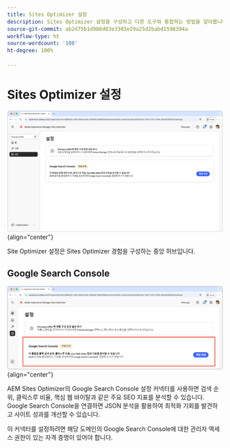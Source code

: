 ```yaml
---
title: Sites Optimizer 설정
description: Sites Optimizer 설정을 구성하고 다른 도구와 통합하는 방법을 알아봅니다.
source-git-commit: ab2d75b1d986d83e3303e29a25d2babd1598394a
workflow-type: ht
source-wordcount: '108'
ht-degree: 100%

---
```



# Sites Optimizer 설정

![Sites Optimizer 설정](./assets/settings/hero.png){align="center"}

Site Optimizer 설정은 Sites Optimizer 경험을 구성하는 중앙 허브입니다.

## Google Search Console

![Google Search Console에 대한 Sites Optimizer 설정](./assets/settings/google-search-console.png){align="center"}

AEM Sites Optimizer의 Google Search Console 설정 커넥터를 사용하면 검색 순위, 클릭스루 비율, 핵심 웹 바이탈과 같은 주요 SEO 지표를 분석할 수 있습니다. Google Search Console을 연결하면 JSON 분석을 활용하여 최적화 기회를 발견하고 사이트 성과를 개선할 수 있습니다.

이 커넥터를 설정하려면 해당 도메인의 Google Search Console에 대한 관리자 액세스 권한이 있는 자격 증명이 있어야 합니다.
